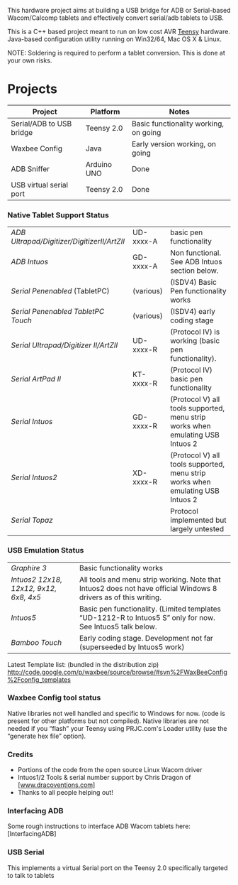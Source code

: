 This hardware project aims at building a USB bridge for ADB or Serial-based Wacom/Calcomp tablets and effectively convert serial/adb tablets to USB.

This is a C++ based project meant to run on low cost AVR [Teensy][] hardware. Java-based configuration utility running on Win32/64, Mac OS X & Linux.

NOTE: Soldering is required to perform a tablet conversion. This is done at your own risks.

Projects
========

| Project | Platform | Notes |
|-------------|--------------|-----------|
| Serial/ADB to USB bridge | Teensy 2.0 | Basic functionality working, on going |
| Waxbee Config | Java | Early version working, on going | 
| ADB Sniffer | Arduino UNO | Done |
| USB virtual serial port | Teensy 2.0 | Done |

### Native Tablet Support Status

|   |   |   |
|---|---|---|
| *ADB Ultrapad/Digitizer/DigitizerII/ArtZII* | UD-xxxx-A | basic pen functionality|
| *ADB Intuos* | GD-xxxx-A | Non functional. See ADB Intuos section below. | 
| *Serial Penenabled* (TabletPC) | (various) | (ISDV4) Basic Pen functionality works |
| *Serial Penenabled TabletPC Touch* | (various) | (ISDV4) early coding stage |
| *Serial Ultrapad/Digitizer II/ArtZII* | UD-xxxx-R | (Protocol IV) is working (basic pen functionality). |
| *Serial ArtPad II* | KT-xxxx-R | (Protocol IV) basic pen functionality |
| *Serial Intuos* | GD-xxxx-R | (Protocol V) all tools supported, menu strip works when emulating USB Intuos 2|
| *Serial Intuos2* | XD-xxxx-R | (Protocol V) all tools supported, menu strip works when emulating USB Intuos 2 |
| *Serial Topaz* |  | Protocol implemented but largely untested |

### USB Emulation Status
|   |   |
|---|---|
| *Graphire 3* | Basic functionality works |
| *Intuos2 12x18, 12x12, 9x12, 6x8, 4x5* | All tools and menu strip working. Note that Intuos2 does not have official Windows 8 drivers as of this writing. |
| *Intuos5* | Basic pen functionality. (Limited templates “UD-1212-R to Intuos5 S” only for now. See Intuos5 talk below. |
| *Bamboo Touch* | Early coding stage. Development not far (superseeded by Intuos5 work) |

Latest Template list: (bundled in the distribution zip) <http://code.google.com/p/waxbee/source/browse/#svn%2FWaxBeeConfig%2Fconfig_templates>

### Waxbee Config tool status

Native libraries not well handled and specific to Windows for now. (code is present for other platforms but not compiled). Native libraries are not needed if you “flash” your Teensy using PRJC.com's Loader utility (use the “generate hex file” option).

### Credits

* Portions of the code from the open source Linux Wacom driver
* Intuos1/2 Tools & serial number support by Chris Dragon of [www.dracoventions.com]
* Thanks to all people helping out!

### Interfacing ADB

Some rough instructions to interface ADB Wacom tablets here: [InterfacingADB]

### USB Serial

This implements a virtual Serial port on the Teensy 2.0 specifically targeted to talk to tablets

  [Teensy]: http://www.pjrc.com/teensy
  [`Dracoventions.com`]: http://www.dracoventions.com
